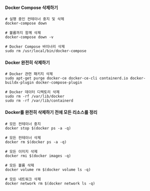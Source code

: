 #### Docker Compose 삭제하기
```less
# 실행 중인 컨테이너 중지 및 삭제
docker-compose down

# 볼륨까지 함께 삭제
docker-compose down -v

# Docker Compose 바이너리 삭제
sudo rm /usr/local/bin/docker-compose
```

#### Docker 완전히 삭제하기
```less
# Docker 관련 패키지 삭제
sudo apt-get purge docker-ce docker-ce-cli containerd.io docker-buildx-plugin docker-compose-plugin

# Docker 데이터 디렉토리 삭제
sudo rm -rf /var/lib/docker
sudo rm -rf /var/lib/containerd
```

#### Docker를 완전히 삭제하기 전에 모든 리소스를 정리
```less
# 모든 컨테이너 중지
docker stop $(docker ps -a -q)

# 모든 컨테이너 삭제
docker rm $(docker ps -a -q)

# 모든 이미지 삭제
docker rmi $(docker images -q)

# 모든 볼륨 삭제
docker volume rm $(docker volume ls -q)

# 모든 네트워크 삭제
docker network rm $(docker network ls -q)
```






